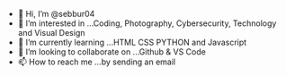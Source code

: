 - 👋 Hi, I’m @sebbur04
- 👀 I’m interested in ...Coding, Photography, Cybersecurity, Technology and Visual Design
- 🌱 I’m currently learning ...HTML CSS PYTHON and Javascript
- 💞️ I’m looking to collaborate on ...Github & VS Code
- 📫 How to reach me ...by sending an email

<!---
sebbur04/sebbur04 is a ✨ special ✨ repository because its `README.md` (this file) appears on your GitHub profile.
You can click the Preview link to take a look at your changes.
--->
